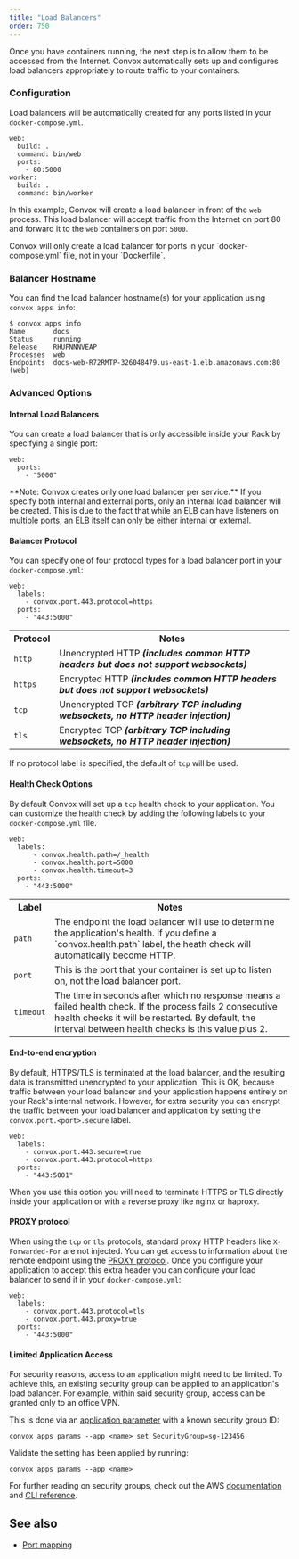 ```yaml
---
title: "Load Balancers"
order: 750
---
```


Once you have containers running, the next step is to allow them to be accessed from the Internet. Convox automatically sets up and configures load balancers appropriately to route traffic to your containers.

### Configuration

Load balancers will be automatically created for any ports listed in your `docker-compose.yml`.

```
web:
  build: .
  command: bin/web
  ports:
    - 80:5000
worker:
  build: .
  command: bin/worker
```

In this example, Convox will create a load balancer in front of the `web` process. This load balancer will accept traffic from the Internet on port 80 and forward it to the `web` containers on port `5000`.

<div class="block-callout block-show-callout type-warning" markdown="1">
Convox will only create a load balancer for ports in your `docker-compose.yml` file, not in your `Dockerfile`.
</div>

### Balancer Hostname

You can find the load balancer hostname(s) for your application using `convox apps info`:

    $ convox apps info
    Name       docs
    Status     running
    Release    RHUFNNNVEAP
    Processes  web
    Endpoints  docs-web-R72RMTP-326048479.us-east-1.elb.amazonaws.com:80 (web)

### Advanced Options

#### Internal Load Balancers

You can create a load balancer that is only accessible inside your Rack by specifying a single port:

```
web:
  ports:
    - "5000"
```

<div class="block-callout block-show-callout type-info" markdown="1">
**Note: Convox creates only one load balancer per service.** If you specify both internal and external ports, only an internal load balancer will be created.
This is due to the fact that while an ELB can have listeners on multiple ports, an ELB itself can only be either internal or external.
</div>

#### Balancer Protocol

You can specify one of four protocol types for a load balancer port in your `docker-compose.yml`:

```
web:
  labels:
    - convox.port.443.protocol=https
  ports:
    - "443:5000"
```

<table>
  <tr>
    <th>Protocol</th>
    <th>Notes</th>
  </tr>
  <tr>
    <td><code>http</code></td>
    <td>Unencrypted HTTP <em><strong>(includes common HTTP headers but does not support websockets)</strong></em></td>
  </tr>
  <tr>
    <td><code>https</code></td>
    <td>Encrypted HTTP <em><strong>(includes common HTTP headers but does not support websockets)</strong></em></td>
  </tr>
  <tr>
    <td><code>tcp</code></td>
    <td>Unencrypted TCP <em><strong>(arbitrary TCP including websockets, no HTTP header injection)</strong></em></td>
  </tr>
  <tr>
    <td><code>tls</code></td>
    <td>Encrypted TCP <em><strong>(arbitrary TCP including websockets, no HTTP header injection)</strong></em></td>
  </tr>
</table>

If no protocol label is specified, the default of `tcp` will be used.

#### Health Check Options

By default Convox will set up a `tcp` health check to your application. You can customize the health check by adding the following labels to your `docker-compose.yml` file.

```
web:
  labels:
      - convox.health.path=/_health
      - convox.health.port=5000
      - convox.health.timeout=3
  ports:
    - "443:5000"
```
<table>
  <tr>
    <th>Label</th>
    <th>Notes</th>
  </tr>
  <tr>
    <td><code>path</code></td>
    <td>The endpoint the load balancer will use to determine the application's health. If you define a `convox.health.path` label, the heath check will automatically become HTTP.</td>
  </tr>
  <tr>
    <td><code>port</code></td>
    <td>This is the port that your container is set up to listen on, not the load balancer port.</td>
  </tr>
  <tr>
    <td><code>timeout</code></td>
    <td>The time in seconds after which no response means a failed health check. If the process fails 2 consecutive health checks it will be restarted. By default, the interval between health checks is this value plus 2.</td>
  </tr>
</table>


#### End-to-end encryption

By default, HTTPS/TLS is terminated at the load balancer, and the resulting data is transmitted unencrypted to your application. This is OK, because traffic between your load balancer and your application happens entirely on your Rack's internal network. However, for extra security you can encrypt the traffic between your load balancer and application by setting the `convox.port.<port>.secure` label.

```
web:
  labels:
    - convox.port.443.secure=true
    - convox.port.443.protocol=https
  ports:
    - "443:5001"
```

When you use this option you will need to terminate HTTPS or TLS directly inside your application or with a reverse proxy like nginx or haproxy.

#### PROXY protocol

When using the `tcp` or `tls` protocols, standard proxy HTTP headers like `X-Forwarded-For` are not injected. You can get access to information about the remote endpoint using the [PROXY protocol](http://www.haproxy.org/download/1.5/doc/proxy-protocol.txt). Once you configure your application to accept this extra header you can configure your load balancer to send it in your `docker-compose.yml`:

```
web:
  labels:
    - convox.port.443.protocol=tls
    - convox.port.443.proxy=true
  ports:
    - "443:5000"
```

#### Limited Application Access

For security reasons, access to an application might need to be limited. To achieve this, an existing security group can be applied to an application's load balancer. For example, within said security group, access can be granted only to an office VPN.

This is done via an [application parameter](/docs/app-parameters/#securitygroup) with a known security group ID:

```
convox apps params --app <name> set SecurityGroup=sg-123456
```

Validate the setting has been applied by running:

```
convox apps params --app <name>
```

For further reading on security groups, check out the AWS [documentation](http://docs.aws.amazon.com/AWSEC2/latest/UserGuide/using-network-security.html) and [CLI reference](http://docs.aws.amazon.com/cli/latest/userguide/cli-ec2-sg.html).

## See also

- [Port mapping](/docs/port-mapping/)
